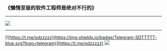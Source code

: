 ### **《懒惰至极的软件工程师是绝对不行的》**

---

![](https://idanmu.net/2020/07/0be6d1d25a47b.gif)

---

[![https://t.me/sdzzzzz](https://img.shields.io/badge/Telegram-SDTTTTT-blue.svg?logo=telegram)](https://t.me/sdzzzzz)
[![](https://img.shields.io/badge/bilibili-SDTTTTT-red)](https://space.bilibili.com/27781539)

